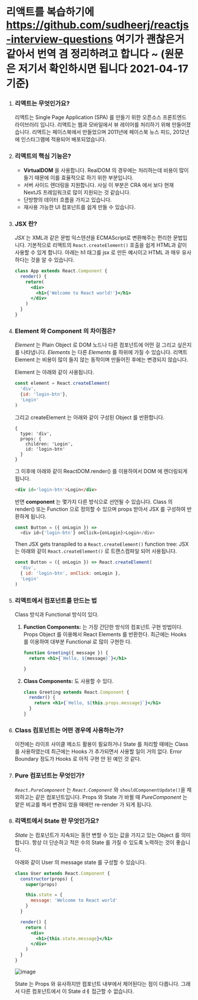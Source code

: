 # 리액트를 복습하기에 https://github.com/sudheerj/reactjs-interview-questions 여기가 괜찮은거 같아서 번역 겸 정리하려고 합니다 ~ (원문은 저기서 확인하시면 됩니다 2021-04-17 기준)


1. ### 리액트는 무엇인가요? 

    리액트는 Single Page Application (SPA) 를 만들기 위한 오픈소스 프론트엔드 라이브러리 입니다. 리액트는 웹과 모바일에서 뷰 레이어를 처리하기 위해 만들어졌습니다. 리액트는 페이스북에서 만들었으며 
    2011년에 페이스북 뉴스 피드, 2012년에 인스타그램에 적용되어 배포되었습니다. 
    
2. ### 리액트의 핵심 기능은? 
 
    * **VirtualDOM** 을 사용합니다. RealDOM 의 경우에는 처리하는데 비용이 많이 들기 때문에 이를 효율적으로 하기 위한 부분입니다. 
    * 서버 사이드 렌더링을 지원합니다. 사실 이 부분은 CRA 에서 보다 현재 NextJS 프레임워크로 많이 지원되는 것 같습니다. 
    * 단방향의 데이터 흐름을 가지고 있습니다. 
    * 재사용 가능한 UI 컴포넌트를 쉽게 만들 수 있습니다. 
    
3. ### JSX 란? 
 
    *JSX* 는 XML과 같은 문법 익스텐션을 ECMAScript로 변환해주는 편리한 문법입니다. 기본적으로 리액트의 `React.createElement()` 호출을 쉽게 HTML과 같이 사용할 수 있게 합니다.
    아래는 h1 태그를 jsx 로 만든 예시이고 HTML 과 매우 유사하다는 것을 알 수 있습니다. 

    ```jsx harmony
    class App extends React.Component {
      render() {
        return(
          <div>
            <h1>{'Welcome to React world!'}</h1>
          </div>
        )
      }
    }
    ```
    
4. ### Element 와 Component 의 차이점은? 

    *Element* 는 Plain Object 로 DOM 노드나 다른 컴포넌트에 어떤 걸 그리고 싶은지를 나타냅니다. *Elements* 는 다른 *Elements* 를 하위에 가질 수 있습니다. 리액트 Element 는 비용이 많이 들지 않는     동작이며 만들어진 후에는 변경되지 않습니다. 

    Element 는 아래와 같이 사용됩니다. 

    ```javascript
    const element = React.createElement(
      'div',
      {id: 'login-btn'},
      'Login'
    )
    ```

    그리고 createElement 는 아래와 같이 구성된 Object 를 반환합니다. 

    ```
    {
      type: 'div',
      props: {
        children: 'Login',
        id: 'login-btn'
      }
    }
    ```

    그 이후에 아래와 같이 ReactDOM.render() 를 이용하여서 DOM 에 렌더링되게 됩니다.     

    ```html
    <div id='login-btn'>Login</div>
    ```
    
    반면 **component** 는 몇가지 다른 방식으로 선언될 수 있습니다. Class 의 render() 또는 Function 으로 정의할 수 있으며 props 받아서 JSX 를 구성하여 반환하게 됩니다. 

    ```javascript
    const Button = ({ onLogin }) =>
      <div id={'login-btn'} onClick={onLogin}>Login</div>
    ```

    Then JSX gets transpiled to a `React.createElement()` function tree:
    JSX 는 아래와 같이 `React.createElement()` 로 트랜스컴파일 되어 사용됩니다. 

    ```javascript
    const Button = ({ onLogin }) => React.createElement(
      'div',
      { id: 'login-btn', onClick: onLogin },
      'Login'
    )
    ```

    
5. ### 리액트에서 컴포넌트를 만드는 법

    Class 방식과 Functional 방식이 있다. 

    1. **Function Components:** 는 가장 간단한 방식의 컴포넌트 구현 방법이다. Props Object 를 이용해서 React Elements 를 반환한다. 최근에는 Hooks 를 이용하여 대부분 Functional 로 많이 구현한        다.   

        ```jsx harmony
        function Greeting({ message }) {
          return <h1>{`Hello, ${message}`}</h1>

        }
        ```

    2. **Class Components:** 도 사용할 수 있다. 

        ```jsx harmony
        class Greeting extends React.Component {
          render() {
            return <h1>{`Hello, ${this.props.message}`}</h1>
          }
        }
        ```

6. ### Class 컴포넌트는 어떤 경우에 사용하는가? 

    이전에는 라이프 사이클 메소드 활용이 필요하거나 State 를 처리할 때에는 Class 를 사용하였는데 최근에는 Hooks 가 추가되면서 사용할 일이 거의 없다. Error Boundary 정도가 Hooks 로 아직 구현 안 된 예인     것 같다. 

7. ### Pure 컴포넌트는 무엇인가? 
 
    *`React.PureComponent`* 는 *`React.Component`* 와 `shouldComponentUpdate()`을 제외하고는 같은 컴포넌트입니다. Props 와 State 가 바뀔 때 *PureComponent* 는 얕은 비교를 해서 변경되       었을 때에만 re-render 가 되게 됩니다. 

8. ### 리액트에서 State 란 무엇인가요? 

    *State* 는 컴포넌트가 지속되는 동안 변할 수 있는 값을 가지고 있는 Object 를 의미합니다. 항상 더 단순하고 적은 수의 State 를 가질 수 있도록 노력하는 것이 좋습니다. 
    
    아래와 같이 User 의 message state 를 구성할 수 있습니다. 


    ```jsx harmony
    class User extends React.Component {
      constructor(props) {
        super(props)

        this.state = {
          message: 'Welcome to React world'
        }
      }

      render() {
        return (
          <div>
            <h1>{this.state.message}</h1>
          </div>
        )
      }
    }
    ```

    ![image](https://user-images.githubusercontent.com/27527229/115093604-e0f32600-9f55-11eb-8e59-7a50214874eb.png)
    
    State 는 Props 와 유사하지만 컴포넌트 내부에서 제어된다는 점이 다릅니다. 그래서 다른 컴포넌트에서 이 State dㅔ 접근할 수 없습니다. 



